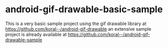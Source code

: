 # android-gif-drawable-basic-sample
This is a very basic sample project using the gif drawable library at https://github.com/koral--/android-gif-drawable 
an extensive sample project is already available at https://github.com/koral--/android-gif-drawable-sample
